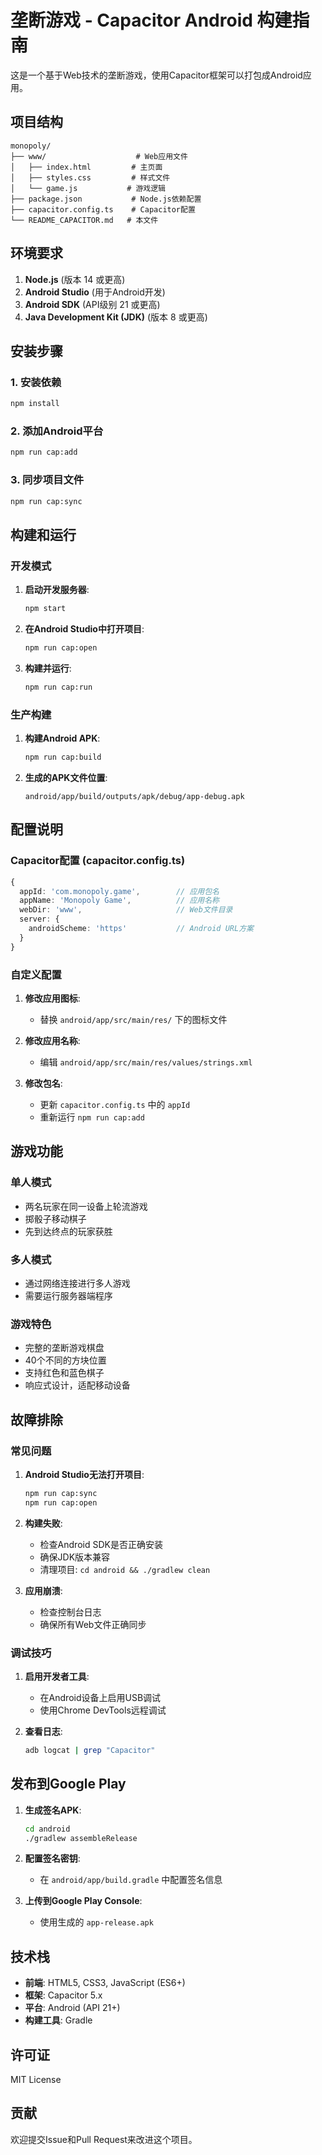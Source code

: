 # 垄断游戏 - Capacitor Android 构建指南

这是一个基于Web技术的垄断游戏，使用Capacitor框架可以打包成Android应用。

## 项目结构

```
monopoly/
├── www/                    # Web应用文件
│   ├── index.html         # 主页面
│   ├── styles.css         # 样式文件
│   └── game.js           # 游戏逻辑
├── package.json           # Node.js依赖配置
├── capacitor.config.ts    # Capacitor配置
└── README_CAPACITOR.md   # 本文件
```

## 环境要求

1. **Node.js** (版本 14 或更高)
2. **Android Studio** (用于Android开发)
3. **Android SDK** (API级别 21 或更高)
4. **Java Development Kit (JDK)** (版本 8 或更高)

## 安装步骤

### 1. 安装依赖

```bash
npm install
```

### 2. 添加Android平台

```bash
npm run cap:add
```

### 3. 同步项目文件

```bash
npm run cap:sync
```

## 构建和运行

### 开发模式

1. **启动开发服务器**:
   ```bash
   npm start
   ```

2. **在Android Studio中打开项目**:
   ```bash
   npm run cap:open
   ```

3. **构建并运行**:
   ```bash
   npm run cap:run
   ```

### 生产构建

1. **构建Android APK**:
   ```bash
   npm run cap:build
   ```

2. **生成的APK文件位置**:
   ```
   android/app/build/outputs/apk/debug/app-debug.apk
   ```

## 配置说明

### Capacitor配置 (capacitor.config.ts)

```typescript
{
  appId: 'com.monopoly.game',        // 应用包名
  appName: 'Monopoly Game',          // 应用名称
  webDir: 'www',                     // Web文件目录
  server: {
    androidScheme: 'https'           // Android URL方案
  }
}
```

### 自定义配置

1. **修改应用图标**:
   - 替换 `android/app/src/main/res/` 下的图标文件

2. **修改应用名称**:
   - 编辑 `android/app/src/main/res/values/strings.xml`

3. **修改包名**:
   - 更新 `capacitor.config.ts` 中的 `appId`
   - 重新运行 `npm run cap:add`

## 游戏功能

### 单人模式
- 两名玩家在同一设备上轮流游戏
- 掷骰子移动棋子
- 先到达终点的玩家获胜

### 多人模式
- 通过网络连接进行多人游戏
- 需要运行服务器端程序

### 游戏特色
- 完整的垄断游戏棋盘
- 40个不同的方块位置
- 支持红色和蓝色棋子
- 响应式设计，适配移动设备

## 故障排除

### 常见问题

1. **Android Studio无法打开项目**:
   ```bash
   npm run cap:sync
   npm run cap:open
   ```

2. **构建失败**:
   - 检查Android SDK是否正确安装
   - 确保JDK版本兼容
   - 清理项目: `cd android && ./gradlew clean`

3. **应用崩溃**:
   - 检查控制台日志
   - 确保所有Web文件正确同步

### 调试技巧

1. **启用开发者工具**:
   - 在Android设备上启用USB调试
   - 使用Chrome DevTools远程调试

2. **查看日志**:
   ```bash
   adb logcat | grep "Capacitor"
   ```

## 发布到Google Play

1. **生成签名APK**:
   ```bash
   cd android
   ./gradlew assembleRelease
   ```

2. **配置签名密钥**:
   - 在 `android/app/build.gradle` 中配置签名信息

3. **上传到Google Play Console**:
   - 使用生成的 `app-release.apk`

## 技术栈

- **前端**: HTML5, CSS3, JavaScript (ES6+)
- **框架**: Capacitor 5.x
- **平台**: Android (API 21+)
- **构建工具**: Gradle

## 许可证

MIT License

## 贡献

欢迎提交Issue和Pull Request来改进这个项目。 